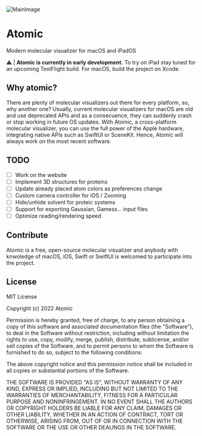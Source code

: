 ![MainImage](https://user-images.githubusercontent.com/34599976/162983599-2196412f-b70e-4bbf-951f-7485212ae5ca.png)

# Atomic
Modern molecular visualizer for macOS and iPadOS

:warning: | **Atomic is currently in early development.** 
To try on iPad stay tuned for an upcoming TestFlight build. For macOS, build the project on Xcode.

## Why atomic?
There are plenty of molecular visualizers out there for every platform, so, why another one? 
Usually, current molecular visualizers for macOS are old and use deprecated APIs and as a consecuence, they can suddenly crash or stop working in future OS updates.
With Atomic, a cross-platform molecular visualizer, you can use the full power of the Apple hardware, integrating native APIs such as SwiftUI or SceneKit. Hence, Atomic will always work on the most recent software.

## TODO
- [ ] Work on the website
- [ ] Implement 3D structures for proteins
- [ ] Update already placed atom colors as preferences change
- [ ] Custom camera controller for iOS / Zooming
- [ ] Hide/unhide solvent for proteic systems
- [ ] Support for exporting Gaussian, Gamess... input files
- [ ] Optimize reading/rendering speed

## Contribute
Atomic is a free, open-source molecular visualizer and anybody with knwoledge of macOS, iOS, Swift or SwiftUI is welcomed to participate into the project.

## License

MIT License

Copyright (c) 2022 Atomic

Permission is hereby granted, free of charge, to any person obtaining a copy of this software and associated documentation files (the "Software"), to deal in the Software without restriction, including without limitation the rights to use, copy, modify, merge, publish, distribute, sublicense, and/or sell copies of the Software, and to permit persons to whom the Software is furnished to do so, subject to the following conditions:

The above copyright notice and this permission notice shall be included in all copies or substantial portions of the Software.

THE SOFTWARE IS PROVIDED "AS IS", WITHOUT WARRANTY OF ANY KIND, EXPRESS OR IMPLIED, INCLUDING BUT NOT LIMITED TO THE WARRANTIES OF MERCHANTABILITY, FITNESS FOR A PARTICULAR PURPOSE AND NONINFRINGEMENT. IN NO EVENT SHALL THE AUTHORS OR COPYRIGHT HOLDERS BE LIABLE FOR ANY CLAIM, DAMAGES OR OTHER LIABILITY, WHETHER IN AN ACTION OF CONTRACT, TORT OR OTHERWISE, ARISING FROM, OUT OF OR IN CONNECTION WITH THE SOFTWARE OR THE USE OR OTHER DEALINGS IN THE SOFTWARE.
